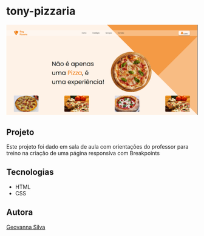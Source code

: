 # tony-pizzaria
![](img/image.png)

## Projeto
Este projeto foi dado em sala de aula com orientações do professor para treino na criação de uma página responsíva com Breakpoints

## Tecnologias
- HTML
- CSS
## Autora
[Geovanna Silva](https://www.linkedin.com/in/geovanna-sousa-28289234a?utm_source=share&utm_campaign=share_via&utm_content=profile&utm_medium=android_app)